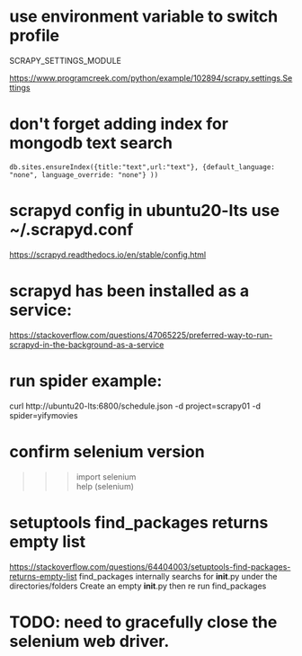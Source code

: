 # use environment variable to switch profile
SCRAPY_SETTINGS_MODULE

https://www.programcreek.com/python/example/102894/scrapy.settings.Settings

# don't forget adding index for mongodb text search

```
db.sites.ensureIndex({title:"text",url:"text"}, {default_language: "none", language_override: "none"} ))
```

# scrapyd config in ubuntu20-lts use ~/.scrapyd.conf
https://scrapyd.readthedocs.io/en/stable/config.html

# scrapyd has been installed as a service:
https://stackoverflow.com/questions/47065225/preferred-way-to-run-scrapyd-in-the-background-as-a-service

# run spider example:
curl http://ubuntu20-lts:6800/schedule.json -d project=scrapy01 -d spider=yifymovies

# confirm selenium version
>>> import selenium    
>>> help (selenium)


# setuptools find_packages returns empty list
https://stackoverflow.com/questions/64404003/setuptools-find-packages-returns-empty-list
find_packages internally searchs for __init__.py under the directories/folders
Create an empty __init__.py then re run find_packages

# TODO: need to gracefully close the selenium web driver.